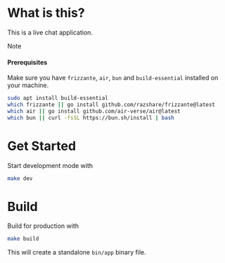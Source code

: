 # What is this?

This is a live chat application.

> [!NOTE]
> #### Prerequisites
> Make sure you have `frizzante`, `air`, `bun` and `build-essential` installed on your machine.
>
> ```sh
> sudo apt install build-essential
> which frizzante || go install github.com/razshare/frizzante@latest
> which air || go install github.com/air-verse/air@latest
> which bun || curl -fsSL https://bun.sh/install | bash
> ```

# Get Started

Start development mode with

```sh
make dev
```

# Build

Build for production with

```sh
make build
```

This will create a standalone `bin/app` binary file.